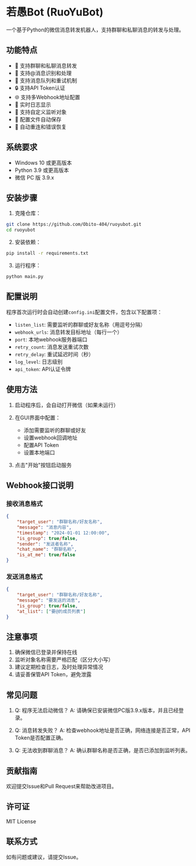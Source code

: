 # 若愚Bot (RuoYuBot)

一个基于Python的微信消息转发机器人，支持群聊和私聊消息的转发与处理。

## 功能特点

- 🚀 支持群聊和私聊消息转发
- 🔔 支持@消息识别和处理
- 🔄 支持消息队列和重试机制
- 🔒 支持API Token认证
- 🌐 支持多Webhook地址配置
- 📝 实时日志显示
- 🎯 支持自定义监听对象
- 💾 配置文件自动保存
- 🔄 自动重连和错误恢复

## 系统要求

- Windows 10 或更高版本
- Python 3.9 或更高版本
- 微信 PC 版 3.9.x

## 安装步骤

1. 克隆仓库：
```bash
git clone https://github.com/Obito-404/ruoyubot.git
cd ruoyubot
```

2. 安装依赖：
```bash
pip install -r requirements.txt
```

3. 运行程序：
```bash
python main.py
```

## 配置说明

程序首次运行时会自动创建`config.ini`配置文件，包含以下配置项：

- `listen_list`: 需要监听的群聊或好友名称（用逗号分隔）
- `webhook_urls`: 消息转发目标地址（每行一个）
- `port`: 本地webhook服务器端口
- `retry_count`: 消息发送重试次数
- `retry_delay`: 重试延迟时间（秒）
- `log_level`: 日志级别
- `api_token`: API认证令牌

## 使用方法

1. 启动程序后，会自动打开微信（如果未运行）
2. 在GUI界面中配置：
   - 添加需要监听的群聊或好友
   - 设置webhook回调地址
   - 配置API Token
   - 设置本地端口

3. 点击"开始"按钮启动服务

## Webhook接口说明

### 接收消息格式

```json
{
    "target_user": "群聊名称/好友名称",
    "message": "消息内容",
    "timestamp": "2024-01-01 12:00:00",
    "is_group": true/false,
    "sender": "发送者名称",
    "chat_name": "群聊名称",
    "is_at_me": true/false
}
```

### 发送消息格式

```json
{
    "target_user": "群聊名称/好友名称",
    "message": "要发送的消息",
    "is_group": true/false,
    "at_list": ["要@的成员列表"]
}
```

## 注意事项

1. 确保微信已登录并保持在线
2. 监听对象名称需要严格匹配（区分大小写）
3. 建议定期检查日志，及时处理异常情况
4. 请妥善保管API Token，避免泄露

## 常见问题

1. Q: 程序无法启动微信？
   A: 请确保已安装微信PC版3.9.x版本，并且已经登录。

2. Q: 消息转发失败？
   A: 检查webhook地址是否正确，网络连接是否正常，API Token是否配置正确。

3. Q: 无法收到群聊消息？
   A: 确认群聊名称是否正确，是否已添加到监听列表。

## 贡献指南

欢迎提交Issue和Pull Request来帮助改进项目。

## 许可证

MIT License

## 联系方式

如有问题或建议，请提交Issue。 

